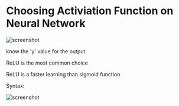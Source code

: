# Choosing Activiation Function on Neural Network

![screenshot](E:\Projects\bangkit-machine-learning-specialization\others\choosing-activation-func.png)

know the 'y' value for the output

ReLU is the most common choice

ReLU is a faster learning than sigmoid function

Syntax:

![screenshot](E:\Projects\bangkit-machine-learning-specialization\others\how-to-implement-act-func.png)
